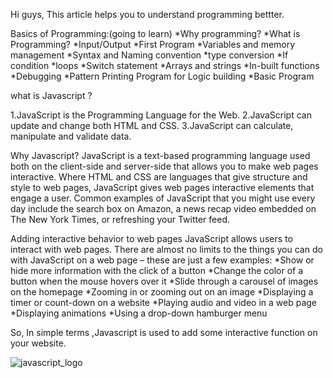 Hi guys,
This article helps you to understand programming bettter.

 Basics of Programming:(going to learn)
 *Why programming?
 *What is Programming?
 *Input/Output
 *First Program
 *Variables and memory management
 *Syntax and Naming convention
 *type conversion
 *If condition
 *loops
 *Switch statement
 *Arrays and strings
 *In-built functions
 *Debugging
 *Pattern Printing Program for Logic building
 *Basic Program
 
what is Javascript ?

  1.JavaScript is the Programming Language for the Web.
  2.JavaScript can update and change both HTML and CSS.
  3.JavaScript can calculate, manipulate and validate data.
  
  Why Javascript?
      JavaScript is a text-based programming language used both on the client-side and server-side that allows you to make web pages interactive. Where HTML and CSS are languages that give structure and style to web pages, JavaScript gives web pages interactive elements that engage a user. Common examples of JavaScript that you might use every day include the search box on Amazon, a news recap video embedded on The New York Times, or refreshing your Twitter feed.
      
Adding interactive behavior to web pages
JavaScript allows users to interact with web pages. There are almost no limits to the things you can do with JavaScript on a web page – these are just a few examples:
 *Show or hide more information with the click of a button
 *Change the color of a button when the mouse hovers over it
 *Slide through a carousel of images on the homepage
 *Zooming in or zooming out on an image
 *Displaying a timer or count-down on a website
 *Playing audio and video in a web page
 *Displaying animations
 *Using a drop-down hamburger menu 
 
 So, In simple terms ,Javascript is used to add some interactive function on your website. 
 
 ![javascript_logo](https://user-images.githubusercontent.com/57753452/204128385-481693f7-e91e-4b75-8ce8-66846d0e8081.png)


 
 
 
 

  
